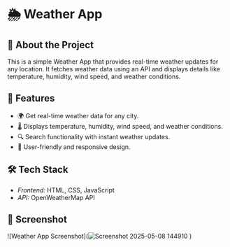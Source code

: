 # 🌦 Weather App  

## 📌 About the Project  
This is a simple Weather App that provides real-time weather updates for any location. It fetches weather data using an API and displays details like temperature, humidity, wind speed, and weather conditions.  

## 🚀 Features  
- 🌍 Get real-time weather data for any city.  
- 🌡 Displays temperature, humidity, wind speed, and weather conditions.  
- 🔍 Search functionality with instant weather updates.  
- 🎨 User-friendly and responsive design.  

## 🛠 Tech Stack  
- *Frontend:* HTML, CSS, JavaScript  
- *API:* OpenWeatherMap API
 ## 📸 Screenshot  
![Weather App Screenshot](![Screenshot 2025-05-08 144910](https://github.com/user-attachments/assets/43392044-0a0f-476b-8684-9140b10b092c)
)



